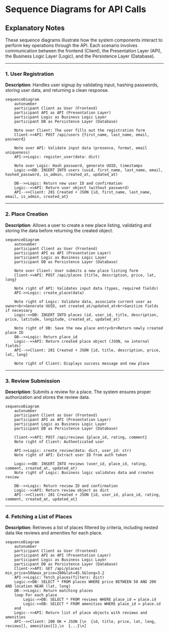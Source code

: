 # Sequence Diagrams for API Calls

## Explanatory Notes

These sequence diagrams illustrate how the system components interact to perform key operations through the API. Each scenario involves communication between the frontend (Client), the Presentation Layer (API), the Business Logic Layer (Logic), and the Persistence Layer (Database).

---

### 1. **User Registration**

**Description**: Handles user signup by validating input, hashing passwords, storing user data, and returning a clean response.

```mermaid
sequenceDiagram
    autonumber
    participant Client as User (Frontend)
    participant API as API (Presentation Layer)
    participant Logic as Business Logic Layer
    participant DB as Persistence Layer (Database)

    Note over Client: The user fills out the registration form
    Client->>API: POST /api/users {first_name, last_name, email, password}

    Note over API: Validate input data (presence, format, email uniqueness)
    API->>Logic: register_user(data: dict)

    Note over Logic: Hash password, generate UUID, timestamps
    Logic->>DB: INSERT INTO users (uuid, first_name, last_name, email, hashed_password, is_admin, created_at, updated_at)

    DB-->>Logic: Return new user ID and confirmation
    Logic-->>API: Return user object (without password)
    API-->>Client: 201 Created + JSON {id, first_name, last_name, email, is_admin, created_at}
```

---

### 2. **Place Creation**

**Description**: Allows a user to create a new place listing, validating and storing the data before returning the created object.

```mermaid
sequenceDiagram
    autonumber
    participant Client as User (Frontend)
    participant API as API (Presentation Layer)
    participant Logic as Business Logic Layer
    participant DB as Persistence Layer (Database)

    Note over Client: User submits a new place listing form
    Client->>API: POST /api/places {title, description, price, lat, long}

    Note right of API: Validates input data (types, required fields)
    API->>Logic: create_place(data)

    Note right of Logic: Validate data, associate current user as owner<br>Generate UUID, set created_at/updated_at<br>Sanitize fields if necessary
    Logic->>DB: INSERT INTO places (id, user_id, title, description, price, latitude, longitude, created_at, updated_at)

    Note right of DB: Save the new place entry<br>Return newly created place ID
    DB-->>Logic: Return place_id
    Logic-->>API: Return created place object (JSON, no internal fields)
    API-->>Client: 201 Created + JSON {id, title, description, price, lat, long}

    Note right of Client: Displays success message and new place

```

---

### 3. **Review Submission**

**Description**: Submits a review for a place. The system ensures proper authorization and stores the review data.

```mermaid
sequenceDiagram
    autonumber
    participant Client as User (Frontend)
    participant API as API (Presentation Layer)
    participant Logic as Business Logic Layer
    participant DB as Persistence Layer (Database)

    Client->>API: POST /api/reviews {place_id, rating, comment}
    Note right of Client: Authenticated user

    API->>Logic: create_review(data: dict, user_id: str)
    Note right of API: Extract user ID from auth token

    Logic->>DB: INSERT INTO reviews (user_id, place_id, rating, comment, created_at, updated_at)
    Note right of Logic: Business logic validates data and creates review

    DB-->>Logic: Return review ID and confirmation
    Logic-->>API: Return review object as dict
    API-->>Client: 201 Created + JSON {id, user_id, place_id, rating, comment, created_at, updated_at}

```

---

### 4. **Fetching a List of Places**

**Description**: Retrieves a list of places filtered by criteria, including nested data like reviews and amenities for each place.

```mermaid
sequenceDiagram
    autonumber
    participant Client as User (Frontend)
    participant API as API (Presentation Layer)
    participant Logic as Business Logic Layer
    participant DB as Persistence Layer (Database)
    Client->>API: GET /api/places?min_price=50&max_price=200&lat=45.5&long=3.2
    API->>Logic: fetch_places(filters: dict)
    Logic->>DB: SELECT * FROM places WHERE price BETWEEN 50 AND 200 AND location NEAR (lat, long)
    DB-->>Logic: Return matching places
    loop For each place
        Logic->>DB: SELECT * FROM reviews WHERE place_id = place.id
        Logic->>DB: SELECT * FROM amenities WHERE place_id = place.id
    end
    Logic-->>API: Return list of place objects with reviews and amenities
    API-->>Client: 200 OK + JSON [\n  {id, title, price, lat, long, reviews[], amenities[]},\n  {...}\n]
    
```
